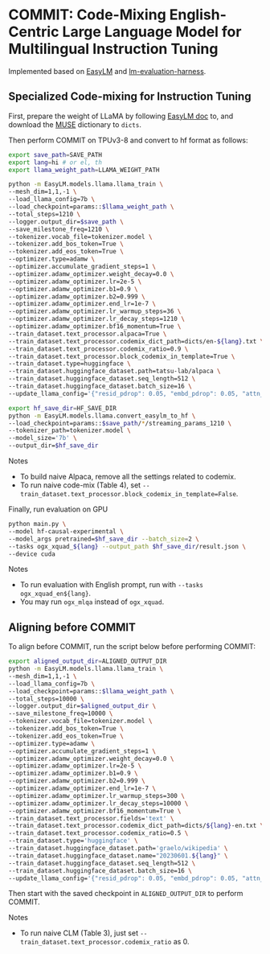 # COMMIT: Code-Mixing English-Centric Large Language Model for Multilingual Instruction Tuning

Implemented based on [EasyLM](https://github.com/young-geng/EasyLM) and [lm-evaluation-harness](https://github.com/OpenGPTX/lm-evaluation-harness).

## Specialized Code-mixing for Instruction Tuning 
First, prepare the weight of LLaMA by following [EasyLM doc](docs/llama.md) to, and download the [MUSE](https://github.com/facebookresearch/MUSE) dictionary to `dicts`.

Then perform COMMIT on TPUv3-8 and convert to hf format as follows:
```bash
export save_path=SAVE_PATH
export lang=hi # or el, th
export llama_weight_path=LLAMA_WEIGHT_PATH

python -m EasyLM.models.llama.llama_train \
--mesh_dim=1,1,-1 \
--load_llama_config=7b \
--load_checkpoint=params::$llama_weight_path \
--total_steps=1210 \
--logger.output_dir=$save_path \
--save_milestone_freq=1210 \
--tokenizer.vocab_file=tokenizer.model \
--tokenizer.add_bos_token=True \
--tokenizer.add_eos_token=True \
--optimizer.type=adamw \
--optimizer.accumulate_gradient_steps=1 \
--optimizer.adamw_optimizer.weight_decay=0.0 \
--optimizer.adamw_optimizer.lr=2e-5 \
--optimizer.adamw_optimizer.b1=0.9 \
--optimizer.adamw_optimizer.b2=0.999 \
--optimizer.adamw_optimizer.end_lr=1e-7 \
--optimizer.adamw_optimizer.lr_warmup_steps=36 \
--optimizer.adamw_optimizer.lr_decay_steps=1210 \
--optimizer.adamw_optimizer.bf16_momentum=True \
--train_dataset.text_processor.alpaca=True \
--train_dataset.text_processor.codemix_dict_path=dicts/en-${lang}.txt \
--train_dataset.text_processor.codemix_ratio=0.9 \
--train_dataset.text_processor.block_codemix_in_template=True \
--train_dataset.type=huggingface \
--train_dataset.huggingface_dataset.path=tatsu-lab/alpaca \
--train_dataset.huggingface_dataset.seq_length=512 \
--train_dataset.huggingface_dataset.batch_size=16 \
--update_llama_config='{"resid_pdrop": 0.05, "embd_pdrop": 0.05, "attn_pdrop": 0.05, "fcm_max_ratio": 0.1}' --log_freq=5000

export hf_save_dir=HF_SAVE_DIR
python -m EasyLM.models.llama.convert_easylm_to_hf \
--load_checkpoint=params::$save_path/*/streaming_params_1210 \
--tokenizer_path=tokenizer.model \
--model_size='7b' \
--output_dir=$hf_save_dir
```
Notes
- To build naive Alpaca, remove all the settings related to codemix.
- To run naive code-mix (Table 4), set `--train_dataset.text_processor.block_codemix_in_template=False`.

Finally, run evaluation on GPU
```bash
python main.py \
--model hf-causal-experimental \
--model_args pretrained=$hf_save_dir --batch_size=2 \
--tasks ogx_xquad_${lang} --output_path $hf_save_dir/result.json \
--device cuda
```
Notes
- To run evaluation with English prompt, run with `--tasks ogx_xquad_en${lang}`. 
- You may run `ogx_mlqa` instead of `ogx_xquad`.

## Aligning before COMMIT
To align before COMMIT, run the script below before performing COMMIT:
```bash
export aligned_output_dir=ALIGNED_OUTPUT_DIR
python -m EasyLM.models.llama.llama_train \
--mesh_dim=1,1,-1 \
--load_llama_config=7b \
--load_checkpoint=params::$llama_weight_path \
--total_steps=10000 \
--logger.output_dir=$aligned_output_dir \
--save_milestone_freq=10000 \
--tokenizer.vocab_file=tokenizer.model \
--tokenizer.add_bos_token=True \
--tokenizer.add_eos_token=True \
--optimizer.type=adamw \
--optimizer.accumulate_gradient_steps=1 \
--optimizer.adamw_optimizer.weight_decay=0.0 \
--optimizer.adamw_optimizer.lr=2e-5 \
--optimizer.adamw_optimizer.b1=0.9 \
--optimizer.adamw_optimizer.b2=0.999 \
--optimizer.adamw_optimizer.end_lr=1e-7 \
--optimizer.adamw_optimizer.lr_warmup_steps=300 \
--optimizer.adamw_optimizer.lr_decay_steps=10000 \
--optimizer.adamw_optimizer.bf16_momentum=True \
--train_dataset.text_processor.fields='text' \
--train_dataset.text_processor.codemix_dict_path=dicts/${lang}-en.txt \
--train_dataset.text_processor.codemix_ratio=0.5 \
--train_dataset.type='huggingface' \
--train_dataset.huggingface_dataset.path='graelo/wikipedia' \
--train_dataset.huggingface_dataset.name="20230601.${lang}" \
--train_dataset.huggingface_dataset.seq_length=512 \
--train_dataset.huggingface_dataset.batch_size=16 \
--update_llama_config='{"resid_pdrop": 0.05, "embd_pdrop": 0.05, "attn_pdrop": 0.05, "fcm_max_ratio": 0.1}' --log_freq=5000
```
Then start with the saved checkpoint in `ALIGNED_OUTPUT_DIR` to perform COMMIT.

Notes
- To run naive CLM (Table 3), just set `--train_dataset.text_processor.codemix_ratio` as 0.